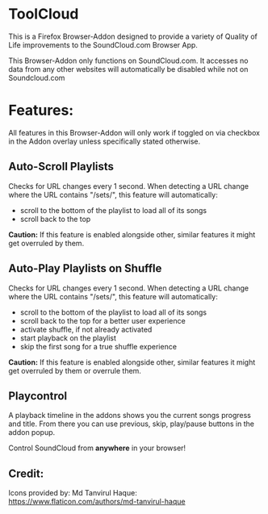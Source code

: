 # ToolCloud
This is a Firefox Browser-Addon designed to provide a variety of Quality of Life improvements to the SoundCloud.com Browser App.

 This Browser-Addon only functions on SoundCloud.com.
 It accesses no data from any other websites will automatically be disabled while not on Soundcloud.com

# Features:
All features in this Browser-Addon will only work if toggled on via checkbox in the Addon overlay unless specifically stated otherwise.

## Auto-Scroll Playlists
Checks for URL changes every 1 second. When detecting a URL change where the URL contains "/sets/", this feature will automatically:
- scroll to the bottom of the playlist to load all of its songs
- scroll back to the top

__Caution:__ If this feature is enabled alongside other, similar features it might get overruled by them.

## Auto-Play Playlists on Shuffle
Checks for URL changes every 1 second. When detecting a URL change where the URL contains "/sets/", this feature will automatically:
- scroll to the bottom of the playlist to load all of its songs
- scroll back to the top for a better user experience
- activate shuffle, if not already activated 
- start playback on the playlist
- skip the first song for a true shuffle experience

__Caution:__ If this feature is enabled alongside other, similar features it might get overruled by them or overrule them.

## Playcontrol
A playback timeline in the addons shows you the current songs progress and title.
From there you can use previous, skip, play/pause buttons in the addon popup.

Control SoundCloud from __anywhere__ in your browser!

## Credit:
Icons provided by: Md Tanvirul Haque: https://www.flaticon.com/authors/md-tanvirul-haque
